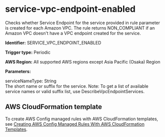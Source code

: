 # service\-vpc\-endpoint\-enabled<a name="service-vpc-endpoint-enabled"></a>

Checks whether Service Endpoint for the service provided in rule parameter is created for each Amazon VPC\. The rule returns NON\_COMPLIANT if an Amazon VPC doesn't have a VPC endpoint created for the service\. 

**Identifier:** SERVICE\_VPC\_ENDPOINT\_ENABLED

**Trigger type:** Periodic

**AWS Region:** All supported AWS regions except Asia Pacific \(Osaka\) Region

**Parameters:**

serviceNameType: String  
The short name or suffix for the service\. Note: To get a list of available service names or valid suffix list, use DescribeVpcEndpointServices\.

## AWS CloudFormation template<a name="w29aac11c33c17b7d379c15"></a>

To create AWS Config managed rules with AWS CloudFormation templates, see [Creating AWS Config Managed Rules With AWS CloudFormation Templates](aws-config-managed-rules-cloudformation-templates.md)\.